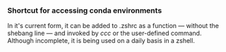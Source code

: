 ### Shortcut for accessing conda environments

In it's current form, it can be added to .zshrc as a function — without the shebang line — and invoked by *ccc* or the user-defined command. 
<br> Although incomplete, it is being used on a daily basis in a zshell.
